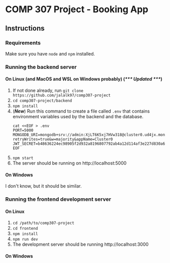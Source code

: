 # COMP 307 Project - Booking App

## Instructions 

### Requirements

Make sure you have `node` and `npm` installed.

### Running the backend server

#### On Linux (and MacOS and WSL on Windows probably) (***\*\*\* Updated \*\*\****)

1. If not done already, run `git clone https://github.com/jalalk97/comp307-project`
2. `cd comp307-project/backend`
3. `npm install`
4.
    (***New***) Run this command to create a file called `.env` that contains environment variables used by the backend and the database.
    ```
    cat <<EOF > .env
    PORT=5000
    MONGODB_URI=mongodb+srv://admin:XjLT6K5xj7HVw318@cluster0.ud4jx.mongodb.net/?retryWrites=true&w=majority&appName=Cluster0
    JWT_SECRET=b48636224ec98905f2d932a8196807792ab4a12d114af3e227d830a64d658acd27fea7745d25638d9dc6b0a1fc3270c5d2e9b9894a871777cf957be1e6f2e497
    EOF
    ```
5. `npm start`
6. The server should be running on http://localhost:5000

#### On Windows

I don't know, but it should be similar.

### Running the frontend development server

#### On Linux

1. `cd /path/to/comp307-project`
2. `cd frontend`
3. `npm install`
4. `npm run dev`
5. The development server should be running http://localhost:3000

#### On Windows
